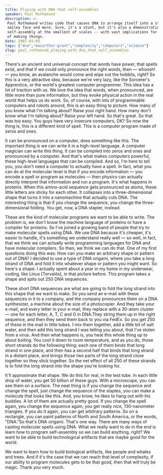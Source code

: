 ```yaml
---
title: Playing with DNA that self-assembles
speaker: Paul Rothemund
description: >-
 Paul Rothemund writes code that causes DNA to arrange itself into a star, a
 smiley face and more. Sure, it's a stunt, but it's also a demonstration of
 self-assembly at the smallest of scales -- with vast implications for the future
 of making things.
date: 2007-03-03
tags: ["dna","macarthur-grant","complexity","computers","science"]
slug: paul_rothemund_playing_with_dna_that_self_assembles
---
```


There's an ancient and universal concept that words have power, that spells exist, and
that if we could only pronounce the right words, then — whoosh! — you know, an avalanche
would come and wipe out the hobbits, right? So this is a very attractive idea, because
we're very lazy, like the Sorcerer's Apprentice, or the world's greatest computer
programmer. This idea has a lot of traction with us. We love the idea that words, when
pronounced, are little more than pure information, but they evoke physical action in the
real world that helps us do work. So, of course, with lots of programmable computers and
robots around, this is an easy thing to picture. How many of you know what I'm talking
about? Raise your right hand. How many don't know what I'm talking about? Raise your left
hand. So that's great. So that was too easy. You guys have very insecure computers, OK? So
now the thing is, this is a different kind of spell. This is a computer program made of
zeros and ones.

It can be pronounced on a computer, does something like this. The important thing is we
can write it in a high-level language. A computer magician can write this thing. It can be
compiled into zeros and ones and pronounced by a computer. And that's what makes computers
powerful, these high-level languages that can be compiled. And so, I'm here to tell you,
you don't need a computer to actually have a spell. In fact, what you can do at the
molecular level is that if you encode information — you encode a spell or program as
molecules — then physics can actually directly interpret that information and run a
program. It's what happens in proteins. When this amino-acid sequence gets pronounced as
atoms, these little letters are sticky for each other. It collapses into a
three-dimensional shape that turns it into a nanomachine that actually cuts DNA. The
interesting thing is that if you change the sequence, you change the three-dimensional
folding. You get, now, a DNA stapler, instead.

These are the kind of molecular programs we want to be able to write. The problem is, we
don't know the machine language of proteins or have a compiler for proteins. So I've joined
a growing band of people that try to make molecular spells using DNA. We use DNA because
it's cheaper, it's easier to handle, it's something we understand really well — so well,
in fact, that we think we can actually write programming languages for DNA and have
molecular compilers. So then, we think we can do that. One of my first questions doing this
was: How can you make an arbitrary shape or pattern out of DNA? I decided to use a type of
DNA origami, where you take a long strand of DNA and fold it into whatever shape or
pattern you might want. So here's a shape. I actually spent about a year in my home in my
underwear, coding, like Linus [Torvalds], in that picture before. This program takes a
shape and spits out 250 DNA sequences.

These short DNA sequences are what are going to fold the long strand into this shape that
we want to make. So you send an e-mail with these sequences in it to a company, and the
company pronounces them on a DNA synthesizer, a machine about the size of a photocopier.
And they take your e-mail, and every letter in your e-mail, they replace with a 30-atom
cluster — one for each letter, A, T, C and G in DNA.They string them up in the right
sequence, and then they send them back to you via FedEx. So you get 250 of these in the
mail in little tubes. I mix them together, add a little bit of salt water, and then add
this long strand I was telling you about, that I've stolen from a virus. And then what
happens is, you heat this whole thing up to about boiling. You cool it down to room
temperature, and as you do, those short strands do the following thing: each one of them
binds that long strand in one place, and then has a second half that binds that long
strand in a distant place, and brings those two parts of the long strand close together so
they stick together. So the net effect of all 250 of these strands is to fold the long
strand into the shape you're looking for.

It'll approximate that shape. We do this for real, in the test tube. In each little drop
of water, you get 50 billion of these guys. With a microscope, you can see them on a
surface. The neat thing is if you change the sequence and change the spell, just change
the sequence of the staples, you can make a molecule that looks like this. And, you know,
he likes to hang out with his buddies. A lot of them are actually pretty good. If you
change the spell again, you change the sequence again, you get really nice, 130-nanometer
triangles. If you do it again, you can get arbitrary patterns. So on a rectangle, you can
paint patterns of North and South America, or the words, "DNA."So that's DNA origami.
That's one way. There are many ways of casting molecular spells using DNA. What we really
want to do in the end is learn how to program self-assembly so we can build anything,
right? We want to be able to build technological artifacts that are maybe good for the
world.

We want to learn how to build biological artifacts, like people and whales and trees. And
if it's the case that we can reach that level of complexity, if our ability to program
molecules gets to be that good, then that will truly be magic. Thank you very
much.

<!--
ad_duration=3.33
comment_count=43
event="TED2007"
external_start_time=0
intro_duration=11.82
is_subtitle_required="False"
is_talk_featured="True"
language="en"
language_swap="False"
native_language="en"
number_of_related_talks=6
number_of_speakers=1
number_of_subtitled_videos=28
number_of_tags=5
number_of_talk_download_languages=28
number_of_talk_more_resources=0
number_of_talk_recommendations=0
number_of_talks_take_actions=0
post_ad_duration=0.83
published_timestamp="2007-11-08 01:14:00"
recording_date="2007-03-03"
speaker_description="DNA origamist"
speaker_is_published=1
speaker_name="Paul Rothemund"
talk_name="Playing with DNA that self-assembles"
talks_tags=["dna","macarthur-grant","complexity","computers","science"]
url_photo_speaker="https://pe.tedcdn.com/images/ted/18330_254x191.jpg"
url_photo_talk="https://pe.tedcdn.com/images/ted/18024_480x360.jpg"
url_webpage="https://www.ted.com/talks/paul_rothemund_playing_with_dna_that_self_assembles"
video_type_name="TED Stage Talk"
-->